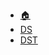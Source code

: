 - [:house:](https://dzylikecode.github.io/)
- [DS](/docs/dont-starve/)
- [DST](/docs/dont-starve-together/)
